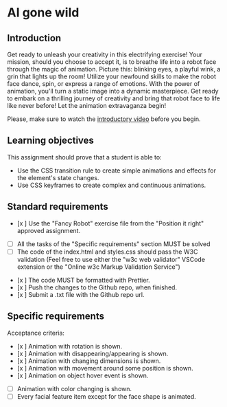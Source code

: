 # AI gone wild

## Introduction

Get ready to unleash your creativity in this electrifying exercise! Your mission, should you choose to accept it, is to breathe life into a robot face through the magic of animation. Picture this: blinking eyes, a playful wink, a grin that lights up the room! Utilize your newfound skills to make the robot face dance, spin, or express a range of emotions. With the power of animation, you'll turn a static image into a dynamic masterpiece. Get ready to embark on a thrilling journey of creativity and bring that robot face to life like never before! Let the animation extravaganza begin!

Please, make sure to watch the [introductory video](https://www.loom.com/share/07ceccb63ec741ec8c320080cd73707f?sid=799478f5-1036-48f7-b0a3-447137cb7950) before you begin.

## Learning objectives

This assignment should prove that a student is able to:

- Use the CSS transition rule to create simple animations and effects for the element's state changes.
- Use CSS keyframes to create complex and continuous animations.

## Standard requirements

- [x ] Use the "Fancy Robot" exercise file from the "Position it right" approved assignment.
- [ ] All the tasks of the "Specific requirements" section MUST be solved
- [ ] The code of the index.html and styles.css should pass the W3C validation (Feel free to use either the "w3c web validator" VSCode extension or the "Online w3c Markup Validation Service")
- [x ] The code MUST be formatted with Prettier.
- [x ] Push the changes to the Github repo, when finished.
- [x ] Submit a .txt file with the Github repo url.

## Specific requirements

Acceptance criteria:

- [x ] Animation with rotation is shown.
- [x ] Animation with disappearing/appearing is shown.
- [x ] Animation with changing dimensions is shown.
- [x ] Animation with movement around some position is shown.
- [x ] Animation on object hover event is shown.
- [ ] Animation with color changing is shown.
- [ ] Every facial feature item except for the face shape is animated.
